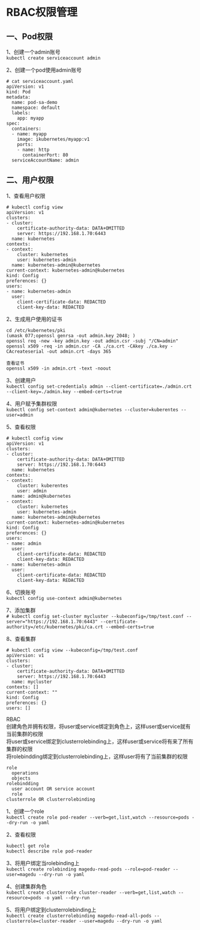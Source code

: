 RBAC权限管理
==========
一、Pod权限  
----------
1、创建一个admin账号  
``` kubectl create serviceaccount admin ```  

2、创建一个pod使用admin账号  
```
# cat serviceaccount.yaml
apiVersion: v1
kind: Pod
metadata:
  name: pod-sa-demo
  namespace: default
  labels:
    app: myapp
spec:
  containers:
  - name: myapp
    image: ikubernetes/myapp:v1
    ports:
    - name: http
      containerPort: 80
  serviceAccountName: admin
```  

二、用户权限  
-----------
1、查看用户权限  
```
# kubectl config view
apiVersion: v1
clusters:
- cluster:
    certificate-authority-data: DATA+OMITTED
    server: https://192.168.1.70:6443
  name: kubernetes
contexts:
- context:
    cluster: kubernetes
    user: kubernetes-admin
  name: kubernetes-admin@kubernetes
current-context: kubernetes-admin@kubernetes
kind: Config
preferences: {}
users:
- name: kubernetes-admin
  user:
    client-certificate-data: REDACTED
    client-key-data: REDACTED
```  
2、生成用户使用的证书  
```
cd /etc/kubernetes/pki
(umask 077;openssl genrsa -out admin.key 2048; )
openssl req -new -key admin.key -out admin.csr -subj "/CN=admin"
openssl x509 -req -in admin.csr -CA ./ca.crt -CAkey ./ca.key -CAcreateserial -out admin.crt -days 365

查看证书
openssl x509 -in admin.crt -text -noout
```  

3、创建用户  
``` kubectl config set-credentials admin --client-certificate=./admin.crt --client-key=./admin.key --embed-certs=true ```  

4、用户赋予集群权限  
``` kubectl config set-context admin@kubernetes --cluster=kuberentes --user=admin ```  

5、查看权限  
```
# kubectl config view
apiVersion: v1
clusters:
- cluster:
    certificate-authority-data: DATA+OMITTED
    server: https://192.168.1.70:6443
  name: kubernetes
contexts:
- context:
    cluster: kuberentes
    user: admin
  name: admin@kubernetes
- context:
    cluster: kubernetes
    user: kubernetes-admin
  name: kubernetes-admin@kubernetes
current-context: kubernetes-admin@kubernetes
kind: Config
preferences: {}
users:
- name: admin
  user:
    client-certificate-data: REDACTED
    client-key-data: REDACTED
- name: kubernetes-admin
  user:
    client-certificate-data: REDACTED
    client-key-data: REDACTED
```  

6、切换账号  
``` kubectl config use-context admin@kubernetes ```  

7、添加集群  
``` # kubectl config set-cluster mycluster --kubeconfig=/tmp/test.conf --server="https://192.168.1.70:6443" --certificate-authority=/etc/kubernetes/pki/ca.crt --embed-certs=true ```  

8、查看集群  
```
# kubectl config view --kubeconfig=/tmp/test.conf
apiVersion: v1
clusters:
- cluster:
    certificate-authority-data: DATA+OMITTED
    server: https://192.168.1.70:6443
  name: mycluster
contexts: []
current-context: ""
kind: Config
preferences: {}
users: []
```  

RBAC  
创建角色并拥有权限，将user或service绑定到角色上，这样user或service就有当前集群的权限  
将user或service绑定到clusterrolebinding上，这样user或service将有来了所有集群的权限  
将rolebindding绑定到clusterrolebinding上，这样user将有了当前集群的权限  
```
role
  operations
  objects
rolebindding
  user account OR service account
  role
clusterrole OR clusterrolebinding
```  
1、创建一个role  
``` kubectl create role pod-reader --verb=get,list,watch --resource=pods --dry-run -o yaml ```

2、查看权限  
```
kubectl get role
kubectl describe role pod-reader
```  
3、将用户绑定当rolebinding上  
``` kubectl create rolebinding magedu-read-pods --role=pod-reader --user=magedu --dry-run -o yaml ```

4、创建集群角色  
``` kubectl create clusterrole cluster-reader --verb=get,list,watch --resource=pods -o yaml --dry-run ```

5、将用户绑定到clusterrolebinding上  
``` kubectl create clusterrolebinding magedu-read-all-pods --clusterrole=cluster-reader --user=magedu --dry-run -o yaml ```
